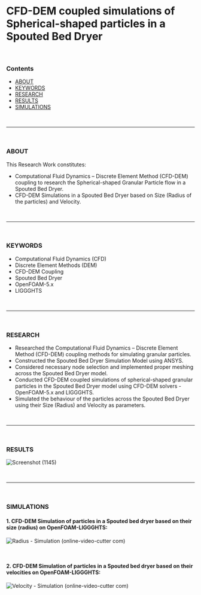 # CFD-DEM coupled simulations of Spherical-shaped particles in a Spouted Bed Dryer

<br>

### Contents
- [ABOUT](#about)
- [KEYWORDS](#keywords)
- [RESEARCH](#research)
- [RESULTS](#results)
- [SIMULATIONS](#simulations)

<br>
<hr>
<br>

### ABOUT
This Research Work constitutes:
- Computational Fluid Dynamics – Discrete Element Method (CFD-DEM) coupling to research the Spherical-shaped Granular Particle flow in a Spouted Bed Dryer.
- CFD-DEM Simulations in a Spouted Bed Dryer based on Size (Radius of the particles) and Velocity.

<br>
<hr>
<br>

### KEYWORDS
- Computational Fluid Dynamics (CFD)
- Discrete Element Methods (DEM)
- CFD-DEM Coupling
- Spouted Bed Dryer
- OpenFOAM-5.x
- LIGGGHTS

<br>
<hr>
<br>

### RESEARCH
- Researched the Computational Fluid Dynamics – Discrete Element Method (CFD-DEM) coupling methods for simulating granular particles.
- Constructed the Spouted Bed Dryer Simulation Model using ANSYS.
- Considered necessary node selection and implemented proper meshing across the Spouted Bed Dryer model.
- Conducted CFD-DEM coupled simulations of spherical-shaped granular particles in the Spouted Bed Dryer model using CFD-DEM solvers - OpenFOAM-5.x and LIGGGHTS.
- Simulated the behaviour of the particles across the Spouted Bed Dryer using their Size (Radius) and Velocity as parameters.

<br>
<hr>
<br>

### RESULTS

![Screenshot (1145)](https://user-images.githubusercontent.com/68963724/119816714-a8f2e180-bf0a-11eb-907a-a75634791b21.png)

<br>
<hr>
<br>

### SIMULATIONS

#### 1. CFD-DEM Simulation of particles in a Spouted bed dryer based on their size (radius) on OpenFOAM-LIGGGHTS:

![Radius - Simulation (online-video-cutter com)](https://user-images.githubusercontent.com/68963724/119815917-b5c30580-bf09-11eb-8212-fa6155eb0b21.gif)

<br>

#### 2. CFD-DEM Simulation of particles in a Spouted bed dryer based on their velocities on OpenFOAM-LIGGGHTS:

![Velocity - Simulation (online-video-cutter com)](https://user-images.githubusercontent.com/68963724/119816001-cf644d00-bf09-11eb-93df-448774994911.gif)
